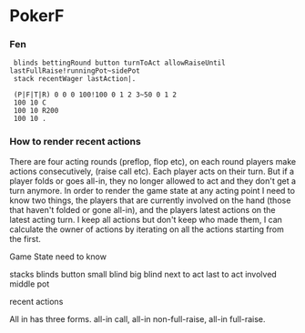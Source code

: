 # PokerF

### Fen

     blinds bettingRound button turnToAct allowRaiseUntil lastFullRaise!runningPot~sidePot
     stack recentWager lastAction|. 

     (P|F|T|R) 0 0 0 100!100 0 1 2 3~50 0 1 2
     100 10 C
     100 10 R200
     100 10 .


### How to render recent actions

There are four acting rounds (preflop, flop etc), on each round players make actions consecutively, (raise call etc). Each player acts on their turn. But if a player folds or goes all-in, they no longer allowed to act and they don't get a turn anymore. In order to render the game state at any acting point I need to know two things, the players that are currently involved on the hand (those that haven't folded or gone all-in), and the players latest actions on the latest acting turn. I keep all actions but don't keep who made them, I can calculate the owner of actions by iterating on all the actions starting from the first.

Game State need to know

stacks
blinds
button
small blind
big blind
next to act
last to act
involved
middle pot

recent actions

All in has three forms. all-in call, all-in non-full-raise, all-in full-raise.
